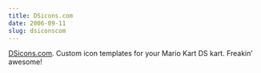 ```yaml
---
title: DSicons.com
date: 2006-09-11
slug: dsiconscom
---
```

<p><a href="http://www.dsicons.com/">DSicons.com</a>. Custom icon templates for your Mario Kart DS kart. Freakin&#8217; awesome!</p>